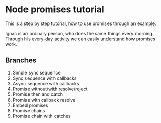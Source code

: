 # Node promises tutorial

This is a step by step tutorial, how to use promises through an example.

Ignac is an ordinary person, who does the same things every morning. Through his every-day activity we can easily understand how promises work.

## Branches

01. Simple sync sequence
02. Sync sequence with callbacks
03. Async sequence with callbacks
04. Promise without/with resolve/reject
05. Promise then and catch
06. Promise with callback resolve
07. Embed promises
08. Promise chains
09. Promise chain with catches